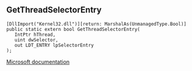 ## GetThreadSelectorEntry

```
[DllImport("Kernel32.dll")][return: MarshalAs(UnmanagedType.Bool)]
public static extern bool GetThreadSelectorEntry(
   IntPtr hThread,
   uint dwSelector,
   out LDT_ENTRY lpSelectorEntry
);
```

[Microsoft documentation](https://docs.microsoft.com/en-us/windows/win32/api/winnt/nf-winnt-getthreadselectorentry)
